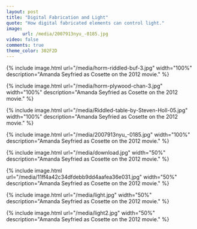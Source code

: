 ```yaml
---
layout: post
title: "Digital Fabrication and Light"
quote: "How digital fabricated elements can control light."
image:
      url: /media/2007913nyu_-0185.jpg
video: false
comments: true
theme_color: 302F2D
---
```


{% include image.html url="/media/horm-riddled-buf-3.jpg" width="100%" description="Amanda Seyfried as Cosette on the 2012 movie." %}

{% include image.html url="/media/horm-plywood-chan-3.jpg" width="100%" description="Amanda Seyfried as Cosette on the 2012 movie." %}

{% include image.html url="/media/Riddled-table-by-Steven-Holl-05.jpg" width="100%" description="Amanda Seyfried as Cosette on the 2012 movie." %}

{% include image.html url="/media/2007913nyu_-0185.jpg" width="100%" description="Amanda Seyfried as Cosette on the 2012 movie." %}

{% include image.html url="/media/download.jpg" width="50%" description="Amanda Seyfried as Cosette on the 2012 movie." %}

{% include image.html url="/media/11ff4a42c34dfdebb9dd4aafea36e031.jpg" width="50%" description="Amanda Seyfried as Cosette on the 2012 movie." %}

{% include image.html url="/media/light.jpg" width="50%" description="Amanda Seyfried as Cosette on the 2012 movie." %}

{% include image.html url="/media/light2.jpg" width="50%" description="Amanda Seyfried as Cosette on the 2012 movie." %}
